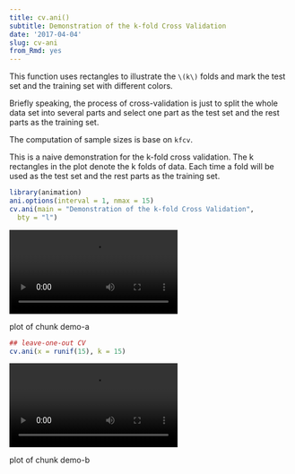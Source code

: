 ```yaml
---
title: cv.ani()
subtitle: Demonstration of the k-fold Cross Validation
date: '2017-04-04'
slug: cv-ani
from_Rmd: yes
---
```


This function uses rectangles to illustrate the `\(k\)` folds and
mark the test set and the training set with different colors.

Briefly speaking, the process of cross-validation is just to split
the whole data set into several parts and select one part as the
test set and the rest parts as the training set.

The computation of sample sizes is base on `kfcv`.

 
This is a naive demonstration for the k-fold cross validation. The k rectangles in the plot denote the k folds of data. Each time a fold will be used as the test set and the rest parts as the training set. 


```r
library(animation)
ani.options(interval = 1, nmax = 15)
cv.ani(main = "Demonstration of the k-fold Cross Validation", 
  bty = "l")
```

<video controls loop autoplay><source src="https://assets.yihui.org/figures/animation/example/cv-ani/demo-a.mp4?dl=1" /><p>plot of chunk demo-a</p></video>




```r
## leave-one-out CV
cv.ani(x = runif(15), k = 15)
```

<video controls loop autoplay><source src="https://assets.yihui.org/figures/animation/example/cv-ani/demo-b.mp4?dl=1" /><p>plot of chunk demo-b</p></video>



